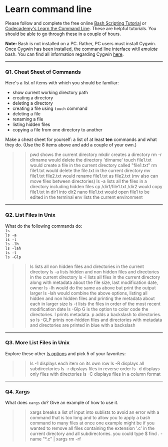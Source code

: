 # Learn command line

Please follow and complete the free online [Bash Scripting Tutorial](https://ryanstutorials.net/bash-scripting-tutorial/) or [Codecademy's Learn the Command Line](https://www.codecademy.com/learn/learn-the-command-line). These are helpful tutorials. You should be able to go through these in a couple of hours.

**Note:** Bash is not installed on a PC. Rather, PC users must install Cygwin. Once Cygwin has been installed, the command line interface witll _emulate_ bash. You can find all information regarding Cygwin [here](https://www.cygwin.com/).

---

### Q1.  Cheat Sheet of Commands  

Here's a list of items with which you should be familiar:  
* show current working directory path
* creating a directory
* deleting a directory
* creating a file using `touch` command
* deleting a file
* renaming a file
* listing hidden files
* copying a file from one directory to another

Make a cheat sheet for yourself: a list of at least **ten** commands and what they do.  (Use the 8 items above and add a couple of your own.)  

> > pwd shows the current directory
> > mkdir creates a directory
> > rm -r dirname would delete the directory 'dirname'
> > touch file1.txt would create a file in the current directory called "file1.txt"
> > rm file1.txt would delete the file.txt in the current directory
> > mv file1.txt file2.txt would rename file1.txt as file2.txt (mv also can move files between directories)
> > ls -a lists all the files in a directory including hidden files
> > cp /dir1/file1.txt /dir2 would copy file1.txt in dir1 into dir2
> > nano file1.txt would open file1 to be edited in the terminal
> > env lists the current environment 

---

### Q2.  List Files in Unix   

What do the following commands do:  
`ls`  
`ls -a`  
`ls -l`  
`ls -lh`  
`ls -lah`  
`ls -t`  
`ls -Glp`  

> > ls lists all non hidden files and directories in the current directory
> > ls -a lists hidden and non hidden files and directories in the current directory
> > ls -l lists all files in the current directory along with metadata about the file size, last modification date, owner
> > ls -lh would do the same as above but print the output larger
> > ls -lah would combine the above options, listing all hidden and non hidden files and printing the metadata about each in larger size
> > ls -t lists the files in order of the most recent modification date
> > ls -Glp G is the option to color code the directories. l prints metadata.  p adds a backslash to directories.  so ls -GLP prints non-hidden files and directories with metadata and directories are printed in blue with a backslash

---

### Q3.  More List Files in Unix  

Explore these other [ls options](http://www.techonthenet.com/unix/basic/ls.php) and pick 5 of your favorites:

> > ls -1 displays each item on its own row
> > ls -R displays all subdirectories
> > ls -r dipslays files in reverse order
> > ls -d displays only files with directories
> > ls -C displays files in a column format

---

### Q4.  Xargs   

What does `xargs` do? Give an example of how to use it.

> > xargs breaks a list of input into sublists to avoid an error with a command that is too long and to allow you to apply a bash command to many files at once
> > one example might be if you wanted to remove all files containing the extension '.c' in the current directory and all subdirectories.  you could type  $ find . -name "*.c" | xargs rm -rf

 

